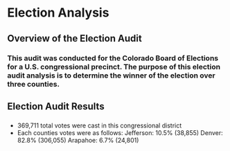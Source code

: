 # Election Analysis
## Overview of the Election Audit
### This audit was conducted for the Colorado Board of Elections for a U.S. congressional precinct. The purpose of this election audit analysis is to determine the winner of the election over three counties. 
## Election Audit Results
### 
- 369,711 total votes were cast in this congressional district
- Each counties votes were as follows: Jefferson: 10.5% (38,855) 
Denver: 82.8% (306,055) 
Arapahoe: 6.7% (24,801)

